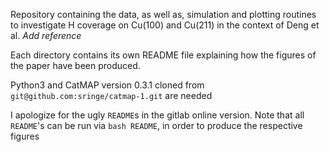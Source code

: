 
Repository containing the data, as well as, simulation and plotting routines to
investigate H coverage on Cu(100) and Cu(211) in the context of Deng et al.
*Add reference*

Each directory contains its own README file explaining how the figures of the
paper have been produced.

Python3 and CatMAP version 0.3.1 cloned from ```git@github.com:sringe/catmap-1.git``` are needed

I apologize for the ugly ```README```s in the gitlab online version. Note that all
```README```'s can be run via ```bash README```, in order to produce the respective
figures


